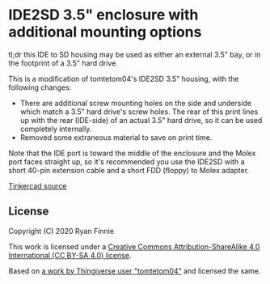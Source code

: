 # IDE2SD 3.5" enclosure with additional mounting options

tl;dr this IDE to SD housing may be used as either an external 3.5" bay, or in the footprint of a 3.5" hard drive.

This is a modification of tomtetom04's IDE2SD 3.5" housing, with the following changes:

  - There are additional screw mounting holes on the side and underside which match a 3.5" hard drive's screw holes. The rear of this print lines up with the rear (IDE-side) of an actual 3.5" hard drive, so it can be used completely internally.
  - Removed some extraneous material to save on print time.

Note that the IDE port is toward the middle of the enclosure and the Molex port faces straight up, so it's recommended you use the IDE2SD with a short 40-pin extension cable and a short FDD (floppy) to Molex adapter.

[Tinkercad source](https://www.tinkercad.com/things/invZdYFShgi-ide2sd-35-enclosure-with-additional-mounting-options)

## License

Copyright (C) 2020 Ryan Finnie

This work is licensed under a [Creative Commons Attribution-ShareAlike 4.0 International (CC BY-SA 4.0) license](https://creativecommons.org/licenses/by-sa/4.0/).

Based on [a work by Thingiverse user "tomtetom04"](https://www.thingiverse.com/thing:3232293) and licensed the same.

